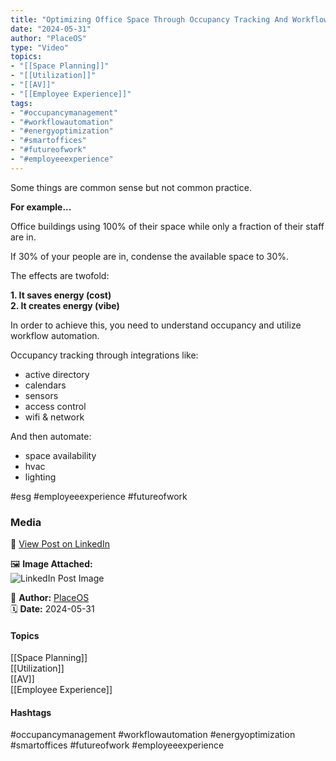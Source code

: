 ```yaml
---
title: "Optimizing Office Space Through Occupancy Tracking And Workflow Automation"  
date: "2024-05-31"  
author: "PlaceOS"  
type: "Video"  
topics:  
- "[[Space Planning]]"  
- "[[Utilization]]"  
- "[[AV]]"  
- "[[Employee Experience]]"   
tags:  
- "#occupancymanagement"  
- "#workflowautomation"  
- "#energyoptimization"  
- "#smartoffices"  
- "#futureofwork"  
- "#employeeexperience" 
---
```


Some things are common sense but not common practice.

**For example...**

Office buildings using 100% of their space while only a fraction of their staff are in.

If 30% of your people are in, condense the available space to 30%.

The effects are twofold:

**1. It saves energy (cost)  
2. It creates energy (vibe)**

In order to achieve this, you need to understand occupancy and utilize workflow automation.

Occupancy tracking through integrations like:

*   active directory
*   calendars
*   sensors
*   access control
*   wifi & network

And then automate:

*   space availability
*   hvac
*   lighting

#esg #employeeexperience #futureofwork

### Media

🔗 [View Post on LinkedIn](https://www.linkedin.com/feed/update/urn:li:activity:7202139062462291970)  
  
🖼 **Image Attached:**  
![LinkedIn Post Image](https://media.licdn.com/dms/image/v2/D5605AQH5jQntSzOalQ/feedshare-thumbnail_720_1280/feedshare-thumbnail_720_1280/0/1717123719462?e=1742263200&v=beta&t=7Z1AG6iCGytolmlTh9XHZKt1feCkWyLM42eXAbZOfoU)  
  
👤 **Author:** [PlaceOS](https://www.linkedin.com/company/placeos/)  
🗓️ **Date:** 2024-05-31

#### Topics

[[Space Planning]]  
[[Utilization]]  
[[AV]]  
[[Employee Experience]]  

#### Hashtags

#occupancymanagement #workflowautomation #energyoptimization #smartoffices #futureofwork #employeeexperience